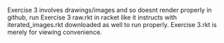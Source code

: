 Exercise 3 involves drawings/images and so doesnt render properly in github, run Exercise 3 raw.rkt in racket like it instructs with iterated_images.rkt downloaded as well to run properly. Exercise 3.rkt is merely for viewing convenience.
